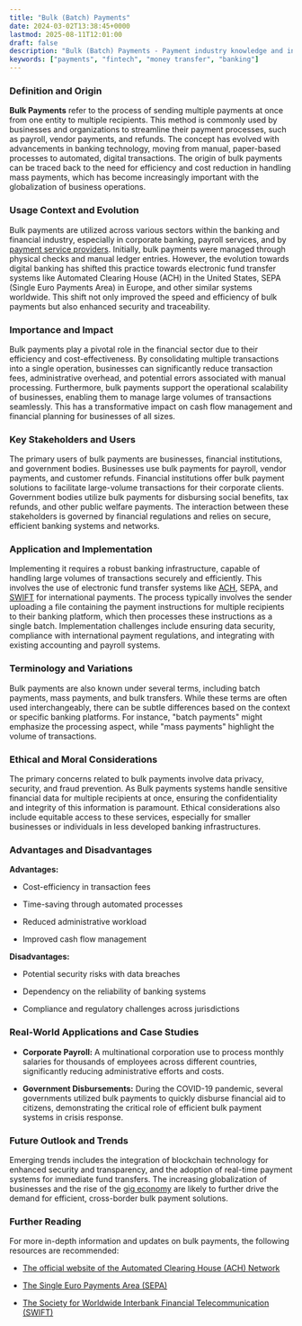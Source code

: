 ```yaml
---
title: "Bulk (Batch) Payments"
date: 2024-03-02T13:38:45+0000
lastmod: 2025-08-11T12:01:00
draft: false
description: "Bulk (Batch) Payments - Payment industry knowledge and insights"
keywords: ["payments", "fintech", "money transfer", "banking"]
---
```


### Definition and Origin

**Bulk Payments** refer to the process of sending multiple payments at once from one entity to multiple recipients. This method is commonly used by businesses and organizations to streamline their payment processes, such as payroll, vendor payments, and refunds. The concept has evolved with advancements in banking technology, moving from manual, paper-based processes to automated, digital transactions. The origin of bulk payments can be traced back to the need for efficiency and cost reduction in handling mass payments, which has become increasingly important with the globalization of business operations.

### Usage Context and Evolution

Bulk payments are utilized across various sectors within the banking and financial industry, especially in corporate banking, payroll services, and by [payment service providers](https://faisalkhanllc.xyz/resources/payments-wiki/p/payment-service-provider-psp/). Initially, bulk payments were managed through physical checks and manual ledger entries. However, the evolution towards digital banking has shifted this practice towards electronic fund transfer systems like Automated Clearing House (ACH) in the United States, SEPA (Single Euro Payments Area) in Europe, and other similar systems worldwide. This shift not only improved the speed and efficiency of bulk payments but also enhanced security and traceability.

### Importance and Impact

Bulk payments play a pivotal role in the financial sector due to their efficiency and cost-effectiveness. By consolidating multiple transactions into a single operation, businesses can significantly reduce transaction fees, administrative overhead, and potential errors associated with manual processing. Furthermore, bulk payments support the operational scalability of businesses, enabling them to manage large volumes of transactions seamlessly. This has a transformative impact on cash flow management and financial planning for businesses of all sizes.

### Key Stakeholders and Users

The primary users of bulk payments are businesses, financial institutions, and government bodies. Businesses use bulk payments for payroll, vendor payments, and customer refunds. Financial institutions offer bulk payment solutions to facilitate large-volume transactions for their corporate clients. Government bodies utilize bulk payments for disbursing social benefits, tax refunds, and other public welfare payments. The interaction between these stakeholders is governed by financial regulations and relies on secure, efficient banking systems and networks.

### Application and Implementation

Implementing it requires a robust banking infrastructure, capable of handling large volumes of transactions securely and efficiently. This involves the use of electronic fund transfer systems like [ACH](https://faisalkhanllc.xyz/resources/payments-wiki/a/automated-clearing-house-ach/), SEPA, and [SWIFT](https://faisalkhanllc.xyz/resources/payments-wiki/s/society-for-worldwide-interbank-financial-telecommunication-swift/) for international payments. The process typically involves the sender uploading a file containing the payment instructions for multiple recipients to their banking platform, which then processes these instructions as a single batch. Implementation challenges include ensuring data security, compliance with international payment regulations, and integrating with existing accounting and payroll systems.

### Terminology and Variations

Bulk payments are also known under several terms, including batch payments, mass payments, and bulk transfers. While these terms are often used interchangeably, there can be subtle differences based on the context or specific banking platforms. For instance, "batch payments" might emphasize the processing aspect, while "mass payments" highlight the volume of transactions.

### Ethical and Moral Considerations

The primary concerns related to bulk payments involve data privacy, security, and fraud prevention. As  Bulk payments systems handle sensitive financial data for multiple recipients at once, ensuring the confidentiality and integrity of this information is paramount. Ethical considerations also include equitable access to these services, especially for smaller businesses or individuals in less developed banking infrastructures.

### Advantages and Disadvantages

**Advantages:**

- Cost-efficiency in transaction fees

- Time-saving through automated processes

- Reduced administrative workload

- Improved cash flow management

**Disadvantages:**

- Potential security risks with data breaches

- Dependency on the reliability of banking systems

- Compliance and regulatory challenges across jurisdictions

### Real-World Applications and Case Studies

- **Corporate Payroll:** A multinational corporation use to process monthly salaries for thousands of employees across different countries, significantly reducing administrative efforts and costs.

- **Government Disbursements:** During the COVID-19 pandemic, several governments utilized bulk payments to quickly disburse financial aid to citizens, demonstrating the critical role of efficient bulk payment systems in crisis response.

### Future Outlook and Trends

Emerging trends includes the integration of blockchain technology for enhanced security and transparency, and the adoption of real-time payment systems for immediate fund transfers. The increasing globalization of businesses and the rise of the [gig economy](https://faisalkhanllc.xyz/resources/payments-wiki/g/gig-economy/) are likely to further drive the demand for efficient, cross-border bulk payment solutions.

### Further Reading

For more in-depth information and updates on bulk payments, the following resources are recommended:

- [The official website of the Automated Clearing House (ACH) Network](https://www.nacha.org/)

- [The Single Euro Payments Area (SEPA)](https://www.europeanpaymentscouncil.eu/)

- [The Society for Worldwide Interbank Financial Telecommunication (SWIFT)](https://www.swift.com/)